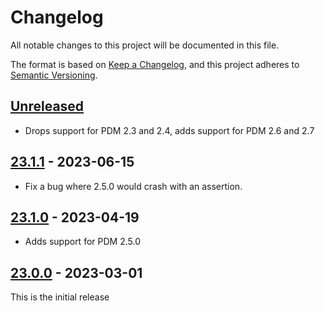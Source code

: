# Changelog

All notable changes to this project will be documented in this file.

The format is based on [Keep a Changelog](https://keepachangelog.com/en/1.0.0/),
and this project adheres to [Semantic Versioning](https://semver.org/spec/v2.0.0.html).

## [Unreleased]

- Drops support for PDM 2.3 and 2.4, adds support for PDM 2.6 and 2.7

## [23.1.1] - 2023-06-15

- Fix a bug where 2.5.0 would crash with an assertion.

## [23.1.0] - 2023-04-19

- Adds support for PDM 2.5.0

## [23.0.0] - 2023-03-01

This is the initial release

[Unreleased]: https://github.com/EmbarkStudios/pdm-plugin-torch/compare/23.1.1...HEAD
[23.1.1]: https://github.com/EmbarkStudios/pdm-plugin-torch/compare/23.1.0...23.1.1
[23.1.0]: https://github.com/EmbarkStudios/pdm-plugin-torch/compare/23.0.0...23.1.0
[23.0.0]: https://github.com/EmbarkStudios/pdm-plugin-torch/releases/tag/23.0.0
